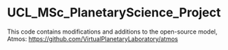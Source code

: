 # UCL_MSc_PlanetaryScience_Project 
This code contains modifications and additions to the open-source model, Atmos: 
https://github.com/VirtualPlanetaryLaboratory/atmos
